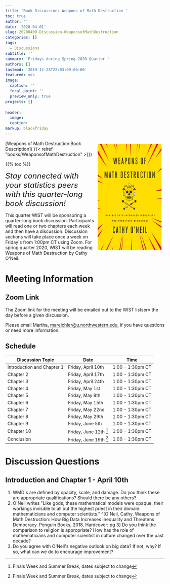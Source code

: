 ```yaml
---
title: 'Book Discussion: Weapons of Math Destruction '
toc: true
author: ''
date: '2020-04-01'
slug: 20200400-Discussion-WeaponsofMathDestruction
categories: []
tags: 
  - Discussions
subtitle: ''
summary: 'Fridays during Spring 2020 Quarter '
authors: []
lastmod: '2019-12-23T22:03:09-06:00'
featured: yes
image:
  caption: ''
  focal_point: ''
  preview_only: true
projects: []

header:
  image:   
  caption: 
markup: blackfriday
---
```

<img alt = '' width=40% src='WeaponsofMathDestruction.jpg' align="right" style="margin: 10px;"/> 

[Weapons of Math Destruction Book Description]( {{< relref "books/WeaponsofMathDestruction" >}})  
<html> {{% toc %}} </html>  

<font size=5> <i> Stay connected with your statistics peers with this quarter-long book discussion! </i> </font>   

This quarter WIST will be sponsoring a quarter-long book discussion.  Participants will read one or two chapters each week and then have a discussion.  Discussion sections will take place once a week on Friday's from 1:00pm CT using Zoom.  For spring quarter 2020, WIST will be reading Weapons of Math Destruction by Cathy O'Neil.  

# Meeting Information 

## Zoom Link  
The Zoom link for the meeting will be emailed out to the WIST listserv the day before a given discussion.  

Please email Martha, <a href="mailto:mareichler@u.northwestern.edu"> mareichler@u.northwestern.edu</a>, if you have questions or need more information. 

## Schedule 

Discussion Topic | Date | Time  
----|---|-------  
Introduction and Chapter 1 | Friday, April 10th | 1:00 - 1:30pm CT    
Chapter 2 | Friday, April 17th  | 1:00 - 1:30pm CT     
Chapter 3 | Friday, April 24th  | 1:00 - 1:30pm CT     
Chapter 4 | Friday, May 1st     | 1:00 - 1:30pm CT     
Chapter 5 | Friday, May 8th     | 1:00 - 1:30pm CT     
Chapter 6 | Friday, May 15th    | 1:00 - 1:30pm CT     
Chapter 7 | Friday, May 22nd    | 1:00 - 1:30pm CT     
Chapter 8 | Friday, May 29th    | 1:00 - 1:30pm CT     
Chapter 9 | Friday, June 5th    | 1:00 - 1:30pm CT     
Chapter 10 | Friday, June 12th [^1] | 1:00 - 1:30pm CT     
Conclusion | Friday, June 19th [^1] | 1:00 - 1:30pm CT     
  
[^1]: Finals Week and Summer Break, dates subject to change  

# Discussion Questions  
## Introduction and Chapter 1 -  April 10th  

1. WMD's are defined by opacity, scale, and damage.  Do you think these are appropriate qualifications?  Should there be any others? 
2. O'Neil writes "Like gods, these mathematical models were opaque, their workings invisible to all but the highest priest in their domain: mathematicians and computer scientists." ^[O'Neil, Cathy. Weapons of Math Destruction: How Big Data Increases Inequality and Threatens Democracy. Penguin Books, 2018. Hardcover: pg 3]  Do you think the comparison to religion is appropriate?  How has the role of mathematicians and computer scientist in culture changed over the past decade? 
3. Do you agree with O'Neil's negative outlook on big data?  If not, why?  If so, what can we do to encourage improvement?  
